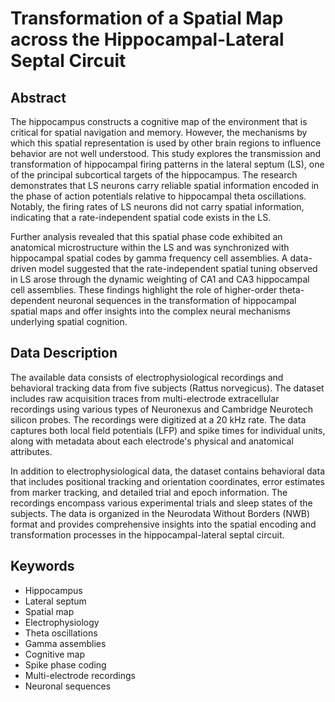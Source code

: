 # Transformation of a Spatial Map across the Hippocampal-Lateral Septal Circuit

## Abstract

The hippocampus constructs a cognitive map of the environment that is critical for spatial navigation and memory. However, the mechanisms by which this spatial representation is used by other brain regions to influence behavior are not well understood. This study explores the transmission and transformation of hippocampal firing patterns in the lateral septum (LS), one of the principal subcortical targets of the hippocampus. The research demonstrates that LS neurons carry reliable spatial information encoded in the phase of action potentials relative to hippocampal theta oscillations. Notably, the firing rates of LS neurons did not carry spatial information, indicating that a rate-independent spatial code exists in the LS.

Further analysis revealed that this spatial phase code exhibited an anatomical microstructure within the LS and was synchronized with hippocampal spatial codes by gamma frequency cell assemblies. A data-driven model suggested that the rate-independent spatial tuning observed in LS arose through the dynamic weighting of CA1 and CA3 hippocampal cell assemblies. These findings highlight the role of higher-order theta-dependent neuronal sequences in the transformation of hippocampal spatial maps and offer insights into the complex neural mechanisms underlying spatial cognition.

## Data Description

The available data consists of electrophysiological recordings and behavioral tracking data from five subjects (Rattus norvegicus). The dataset includes raw acquisition traces from multi-electrode extracellular recordings using various types of Neuronexus and Cambridge Neurotech silicon probes. The recordings were digitized at a 20 kHz rate. The data captures both local field potentials (LFP) and spike times for individual units, along with metadata about each electrode's physical and anatomical attributes.

In addition to electrophysiological data, the dataset contains behavioral data that includes positional tracking and orientation coordinates, error estimates from marker tracking, and detailed trial and epoch information. The recordings encompass various experimental trials and sleep states of the subjects. The data is organized in the Neurodata Without Borders (NWB) format and provides comprehensive insights into the spatial encoding and transformation processes in the hippocampal-lateral septal circuit.

## Keywords

- Hippocampus
- Lateral septum
- Spatial map
- Electrophysiology
- Theta oscillations
- Gamma assemblies
- Cognitive map
- Spike phase coding
- Multi-electrode recordings
- Neuronal sequences